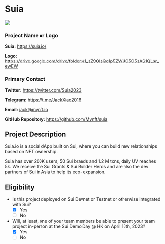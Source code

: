 # Suia
![](https://github.com/Jack0814/sui-demo-day-hk/blob/main/assets/logo-suia-colored.png)


### Project Name or Logo

**Suia:** https://suia.io/

**Logo:** https://drive.google.com/drive/folders/1_sZ9GlsQo1p5ZWUO5O5sAS1QLsr_ewEW


### Primary Contact
**Twitter:** https://twitter.com/Suia2023

**Telegram:** https://t.me/JackXiao2016

**Email:** jack@mynft.io

**GitHub Repository:** https://github.com/Mynft/suia


## Project Description

Suia.io is a social dApp built on Sui, where you can build new relationships based on NFT ownership.

Suia has over 200K users, 50 Sui brands and 1.2 M txns, daily UV reaches 5k. We receive the Sui Grants & Sui Builder Heros and are also the dev partners of Sui in Asia to help its eco- expansion.


## Eligibility

- Is this project deployed on Sui Devnet or Testnet or otherwise integrated with Sui?
    - [x] Yes
    - [ ] No
- Will, at least, one of your team members be able to present your team project in-person at the Sui Demo Day @ HK on April 16th, 2023?
    - [x] Yes
    - [ ] No
